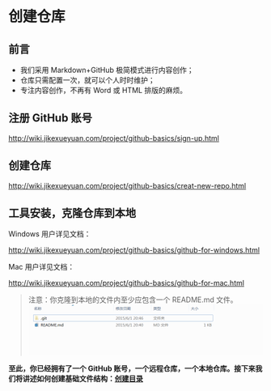 # 创建仓库

## 前言

- 我们采用 Markdown+GitHub 极简模式进行内容创作；
- 仓库只需配置一次，就可以个人时时维护；
- 专注内容创作，不再有 Word 或 HTML 排版的麻烦。

## 注册 GitHub 账号

<http://wiki.jikexueyuan.com/project/github-basics/sign-up.html>

## 创建仓库

<http://wiki.jikexueyuan.com/project/github-basics/creat-new-repo.html>

## 工具安装，克隆仓库到本地

Windows 用户详见文档：

<http://wiki.jikexueyuan.com/project/github-basics/github-for-windows.html>

Mac 用户详见文档：

<http://wiki.jikexueyuan.com/project/github-basics/github-for-mac.html>

>注意：你克隆到本地的文件内至少应包含一个 README.md 文件。![](images/begin.png)

**至此，你已经拥有了一个 GitHub 账号，一个远程仓库，一个本地仓库。接下来我们将讲述如何创建基础文件结构：[创建目录](operate-toc.md)**